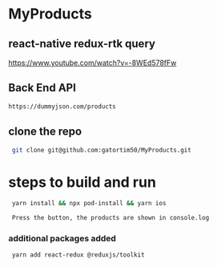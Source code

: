 # MyProducts
## react-native redux-rtk query 
https://www.youtube.com/watch?v=-8WEd578fFw

## Back End API

```bash
https://dummyjson.com/products
```

## clone the repo

```bash
 git clone git@github.com:gatortim50/MyProducts.git
```

# steps to build and run

```bash
 yarn install && npx pod-install && yarn ios

 Press the button, the products are shown in console.log
```


### additional packages added

```bash
 yarn add react-redux @reduxjs/toolkit
```
